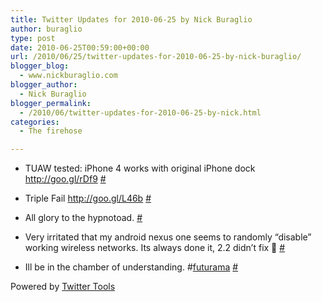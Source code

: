 ```yaml
---
title: Twitter Updates for 2010-06-25 by Nick Buraglio
author: buraglio
type: post
date: 2010-06-25T00:59:00+00:00
url: /2010/06/25/twitter-updates-for-2010-06-25-by-nick-buraglio/
blogger_blog:
  - www.nickburaglio.com
blogger_author:
  - Nick Buraglio
blogger_permalink:
  - /2010/06/twitter-updates-for-2010-06-25-by-nick.html
categories:
  - The firehose

---
```

</p> 

  * TUAW tested: iPhone 4 works with original iPhone dock <a href="http://goo.gl/rDf9" rel="nofollow">http://goo.gl/rDf9</a> [#][1] 


  * Triple Fail <a href="http://goo.gl/L46b" rel="nofollow">http://goo.gl/L46b</a> [#][2] 


  * All glory to the hypnotoad. [#][3] 


  * Very irritated that my android nexus one seems to randomly &#8220;disable&#8221; working wireless networks. Its always done it, 2.2 didn&#8217;t fix 🙁 [#][4] 


  * Ill be in the chamber of understanding. #[futurama][5] [#][6] 
</ul> 



Powered by [Twitter Tools][7]

 [1]: http://twitter.com/buraglio/statuses/16977328154
 [2]: http://twitter.com/buraglio/statuses/16977372251
 [3]: http://twitter.com/buraglio/statuses/16978911024
 [4]: http://twitter.com/buraglio/statuses/16979150813
 [5]: http://search.twitter.com/search?q=%23futurama
 [6]: http://twitter.com/buraglio/statuses/16981284616
 [7]: http://alexking.org/projects/wordpress